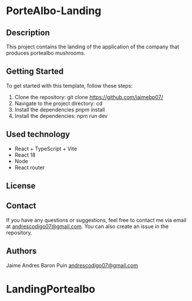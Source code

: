 # PorteAlbo-Landing

## Description
This project contains the landing of the application of the company that produces portealbo mushrooms.

## Getting Started
To get started with this template, follow these steps:

1.  Clone the repository: git clone https://github.com/jaimebp07/
2. Navigate to the project directory:
   cd 
3. Install the dependencies
   pnpm install
4. Install the dependencies:
   npm run dev

## Used technology
* React + TypeScript + Vite
* React 18
* Node
* React router 

## License


## Contact
If you have any questions or suggestions, feel free to contact me via email at andrescodigo07@gmail.com. You can also create an issue in the repository.

## Authors
Jaime Andres Baron Puin <andrescodigo07@gmail.com>

# LandingPortealbo
